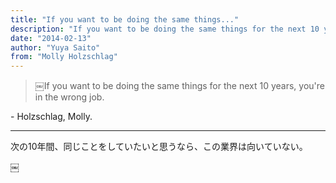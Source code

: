 ```yaml
---
title: "If you want to be doing the same things..."
description: "If you want to be doing the same things for the next 10 years, you're in the wrong job."
date: "2014-02-13"
author: "Yuya Saito"
from: "Molly Holzschlag"
---
```


> ￼If you want to be doing the same things for the next 10 years, you're in the wrong job.

\- Holzschlag, Molly.

* * *

次の10年間、同じことをしていたいと思うなら、この業界は向いていない。

￼